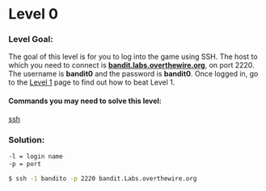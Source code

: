 # Level 0

### Level Goal:

The goal of this level is for you to log into the game using SSH. The host to which you need to connect is [**bandit.labs.overthewire.org**](http://bandit.labs.overthewire.org), on port 2220. The username is **bandit0** and the password is **bandit0**. Once logged in, go to the [Level 1](https://overthewire.org/wargames/bandit/bandit1.html) page to find out how to beat Level 1.

#### Commands you may need to solve this level:

[ssh](https://man7.org/linux/man-pages/man1/ssh.1.html)

### Solution:

```bash
-l = login name
-p = port

$ ssh -1 bandito -p 2220 bandit.Labs.overthewire.org
```
